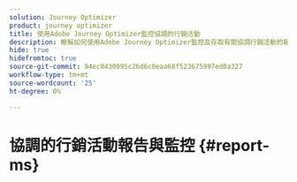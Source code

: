 ```yaml
---
solution: Journey Optimizer
product: journey optimizer
title: 使用Adobe Journey Optimizer監控協調的行銷活動
description: 瞭解如何使用Adobe Journey Optimizer監控及存取有關協調行銷活動的報告
hide: true
hidefromtoc: true
source-git-commit: 94ec0430995c26d6c0eaa68f523675997ed0a327
workflow-type: tm+mt
source-wordcount: '25'
ht-degree: 0%

---
```


# 協調的行銷活動報告與監控 {#report-ms}
